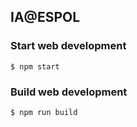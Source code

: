 ## IA@ESPOL

### Start web development

```
$ npm start
```

### Build web development

```
$ npm run build
```
